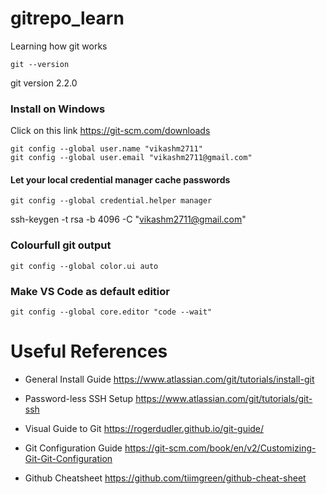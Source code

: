 # gitrepo_learn
Learning how git works



```
git --version
```
git version 2.2.0


### Install on Windows

Click on this link https://git-scm.com/downloads

```
git config --global user.name "vikashm2711"
git config --global user.email "vikashm2711@gmail.com"
```

#### Let your local credential manager cache passwords
```
git config --global credential.helper manager
```



ssh-keygen -t rsa -b 4096 -C "vikashm2711@gmail.com"





### Colourfull git output
```
git config --global color.ui auto
```

### Make VS Code as default editior
```
git config --global core.editor "code --wait"
```




# Useful References
- General Install Guide
https://www.atlassian.com/git/tutorials/install-git


- Password-less SSH Setup
https://www.atlassian.com/git/tutorials/git-ssh

- Visual Guide to Git
https://rogerdudler.github.io/git-guide/

- Git Configuration Guide
 https://git-scm.com/book/en/v2/Customizing-Git-Git-Configuration
 
- Github Cheatsheet
https://github.com/tiimgreen/github-cheat-sheet
